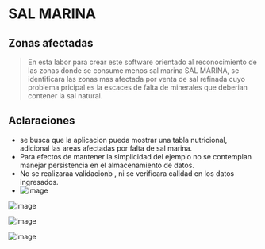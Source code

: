 #  SAL MARINA
## Zonas afectadas
> En esta labor para  crear este software orientado al reconocimiento  de las zonas donde se consume menos sal marina SAL MARINA, se identificara las zonas mas afectada por venta de sal refinada cuyo problema pricipal es la escaces de falta de minerales que deberian contener la sal natural.
## Aclaraciones
+ se busca que la aplicacion pueda mostrar una tabla nutricional, adicional las areas afectadas por falta de sal marina.
+ Para efectos de mantener la simplicidad del ejemplo no se contemplan manejar persistencia en el almacenamiento de datos.
+ No se realizaraa validacionb , ni se verificara calidad en los datos ingresados.
+ ![image](https://github.com/silenius28/ejercicio1.github.io/assets/133064221/157acb03-4f1a-47cc-b1eb-df4b1d1a284b)

![image](https://github.com/silenius28/ejercicio1.github.io/assets/133064221/33c386e8-da24-43ef-92e7-a8c02dd3b6e1)

![image](https://github.com/silenius28/ejercicio1.github.io/assets/133064221/c3ffefb0-c7db-4296-983c-4752eedc80cb)

![image](https://github.com/silenius28/ejercicio1.github.io/assets/133064221/be716715-caef-49f5-8089-edf4ec229de4)

